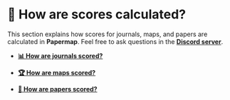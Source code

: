 # 🧮 How are scores calculated?

This section explains how scores for journals, maps, and papers are calculated in **Papermap**. Feel free to ask questions in the **[Discord server](https://discord.gg/eFdjRJe7WZ)**.

* **[📊 How are journals scored?](https://github.com/angeluriot/Papermap-data#-metrics)**

* **[🏆 How are maps scored?](/doc/scoring/maps.md)**

* **[🏅 How are papers scored?](/doc/scoring/papers.md)**
